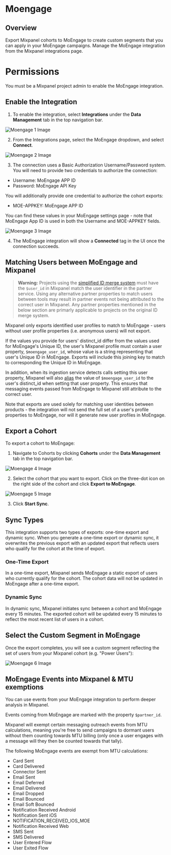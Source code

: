 # Moengage


## Overview

Export Mixpanel cohorts to MoEngage to create custom segments that you can apply in your MoEngage campaigns. Manage the MoEngage integration from the Mixpanel integrations page.

# Permissions

You must be a Mixpanel project admin to enable the MoEngage integration.

## Enable the Integration

1. To enable the integration, select **Integrations** under the **Data Management** tab in the top navigation bar.

![Moengage 1 Image](/moengage1.png)

2. From the Integrations page, select the MoEngage dropdown, and select **Connect**.

![Moengage 2 Image](/moengage2.png)

3. The connection uses a Basic Authorization Username/Password system. You will need to provide two credentials to authorize the connection:

- Username: MoEngage APP ID
- Password: MoEngage API Key

You will additionally provide one credential to authorize the cohort exports:

- MOE-APPKEY: MoEngage APP ID

You can find these values in your MoEngage settings page - note that MoEngage App ID is used in both the Username and MOE-APPKEY fields.

![Moengage 3 Image](/moengage3.png)

4. The MoEngage integration will show a **Connected** tag in the UI once the connection succeeds.

## Matching Users between MoEngage and Mixpanel

> **Warning:** Projects using the [simplified ID merge system](/docs/tracking/how-tos/identifying-users#simplified-vs-original-id-merge) must have the `$user_id` in Mixpanel match the user identifier in the partner service. Using any alternative partner properties to match users between tools may result in partner events not being attributed to the correct user in Mixpanel. Any partner properties mentioned in the below section are primarly applicable to projects on the original ID merge system.


Mixpanel only exports identified user profiles to match to MoEngage - users without user profile properties (i.e. anonymous users) will not export.

If the values you provide for users' distinct_id differ from the values used for MoEngage's Unique ID, the user's Mixpanel profile must contain a user property, `$moengage_user_id`, whose value is a string representing that user's Unique ID in MoEngage. Exports will include this joining key to match to corresponding the Unique ID in MoEngage.

In addition, when its ingestion service detects calls setting this user property, Mixpanel will also [alias](https://developer.mixpanel.com/reference/import-events#create_alias) the value of `$moengage_user_id` to the user's distinct_id when setting that user property. This ensures that messaging events passed from MoEngage to Mixpanel still attribute to the correct user.

Note that exports are used solely for matching user identities between products - the integration will not send the full set of a user's profile properties to MoEngage, nor will it generate new user profiles in MoEngage.

## Export a Cohort

To export a cohort to MoEngage:

1. Navigate to Cohorts by clicking **Cohorts** under the **Data Management** tab in the top navigation bar.

![Moengage 4 Image](/moengage4.png)

2. Select the cohort that you want to export. Click on the three-dot icon on the right side of the cohort and click **Export to MoEngage**.

![Moengage 5 Image](/moengage5.png)

3. Click **Start Sync**.

## Sync Types
This integration supports two types of exports: one-time export and dynamic sync. When you generate a one-time export or dynamic sync, it overwrites the previous export with an updated export that reflects users who qualify for the cohort at the time of export.

### One-Time Export
In a one-time export, Mixpanel sends MoEngage a static export of users who currently qualify for the cohort. The cohort data will not be updated in MoEngage after a one-time export.

### Dynamic Sync
In dynamic sync, Mixpanel initiates sync between a cohort and MoEngage every 15 minutes. The exported cohort will be updated every 15 minutes to reflect the most recent list of users in a cohort.

## Select the Custom Segment in MoEngage
Once the export completes, you will see a custom segment reflecting the set of users from your Mixpanel cohort (e.g. "Power Users"):

![Moengage 6 Image](/moengage6.png)

## MoEngage Events into Mixpanel & MTU exemptions
You can use events from your MoEngage integration to perform deeper analysis in Mixpanel. 

Events coming from MoEngage are marked with the property `$partner_id`.

Mixpanel will exempt certain messaging outreach events from MTU calculations, meaning you're free to send campaigns to dormant users without them counting towards MTU billing (only once a user engages with a message will they then be counted towards that tally).

The following MoEngage events are exempt from MTU calculations:

- Card Sent
- Card Delivered
- Connector Sent
- Email Sent
- Email Deferred
- Email Delivered
- Email Dropped
- Email Bounced
- Email Soft Bounced
- Notification Received Android
- Notification Sent iOS
- NOTIFICATION_RECEIVED_IOS_MOE
- Notification Received Web
- SMS Sent
- SMS Delivered
- User Entered Flow
- User Exited Flow
